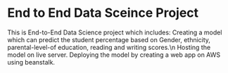 # End to End Data Sceince Project
This is End-to-End Data Science project which includes:
Creating a model which can predict the student percentage based on Gender, ethnicity, parental-level-of education, reading and writing scores.\n
Hosting the model on live server.
Deploying the model by creating a web app on AWS using beanstalk. 
